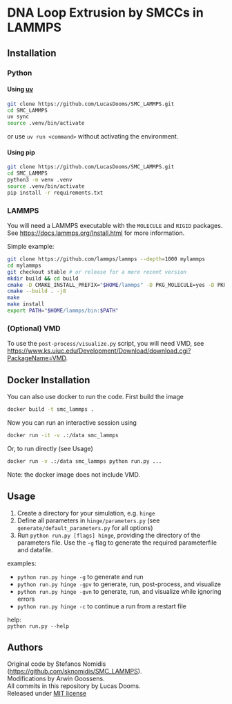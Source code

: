 # DNA Loop Extrusion by SMCCs in LAMMPS

## Installation

### Python

#### Using [uv](https://docs.astral.sh/uv/getting-started/installation/)
```sh
git clone https://github.com/LucasDooms/SMC_LAMMPS.git
cd SMC_LAMMPS
uv sync
source .venv/bin/activate
```
or use `uv run <command>` without activating the environment.

#### Using pip
```sh
git clone https://github.com/LucasDooms/SMC_LAMMPS.git
cd SMC_LAMMPS
python3 -m venv .venv
source .venv/bin/activate
pip install -r requirements.txt
```

### LAMMPS

You will need a LAMMPS executable with the `MOLECULE` and `RIGID` packages.  
See https://docs.lammps.org/Install.html for more information.

Simple example:
```sh
git clone https://github.com/lammps/lammps --depth=1000 mylammps
cd mylammps
git checkout stable # or release for a more recent version
mkdir build && cd build
cmake -D CMAKE_INSTALL_PREFIX="$HOME/lammps" -D PKG_MOLECULE=yes -D PKG_RIGID=yes ../cmake
cmake --build . -j8
make
make install
export PATH="$HOME/lammps/bin:$PATH"
```

### (Optional) VMD

To use the `post-process/visualize.py` script, you will need VMD, see  
https://www.ks.uiuc.edu/Development/Download/download.cgi?PackageName=VMD.

## Docker Installation

You can also use docker to run the code. First build the image
```sh
docker build -t smc_lammps .
```
Now you can run an interactive session using
```sh
docker run -it -v .:/data smc_lammps
```
Or, to run directly (see Usage)
```sh
docker run -v .:/data smc_lammps python run.py ...
```

Note: the docker image does not include VMD.

## Usage

1. Create a directory for your simulation, e.g. `hinge`
2. Define all parameters in `hinge/parameters.py` (see `generate/default_parameters.py` for all options)
3. Run `python run.py [flags] hinge`, providing the directory of the parameters file. Use the `-g` flag to generate the required parameterfile and datafile.

examples:
- `python run.py hinge -g`   to generate and run
- `python run.py hinge -gpv` to generate, run, post-process, and visualize
- `python run.py hinge -gvn` to generate, run, and visualize while ignoring errors
- `python run.py hinge -c`   to continue a run from a restart file

help:  
`python run.py --help`


## Authors

Original code by Stefanos Nomidis (https://github.com/sknomidis/SMC_LAMMPS).  
Modifications by Arwin Goossens.  
All commits in this repository by Lucas Dooms.  
Released under [MIT license](LICENSE)
